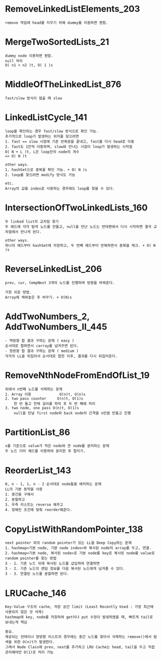 # RemoveLinkedListElements_203
	remove 작업에 head를 지우기 위해 dummy를 이용하면 편함.
	
# MergeTwoSortedLists_21
	dummy node 이용하면 편함.
	null 처리
	O( n1 + n2 )t, O( 1 )s
	
# MiddleOfTheLinkedList_876
	fast/slow 방식이 멈출 때 slow
	
# LinkedListCycle_141
	loop를 확인하는 경우 fast/slow 방식으로 확인 가능.
	추가적으로 loop가 발생하는 위치를 찾으려면
	1. fast == slow 시점에 기존 반복문을 끝내고, fast를 다시 head로 이동
	2. fast도 1칸씩 이동하며, slow와 만나는 시점이 loop가 발생하는 시작점
	O( N + L )t, L은 loop안의 node의 개수
	=> O( N )t
	
	other ways. 
	1. hashSet으로 중복을 확인 가능. + O( N )s
	2. loop를 찾으려면 modify 방식도 가능
	
	etc.
	Array의 값을 index로 사용하는 경우에도 loop를 찾을 수 있다.
	
# IntersectionOfTwoLinkedLists_160
	두 linked list의 교차점 찾기
	두 헤드에 각각 탐색 노드를 만들고, null을 만난 노드는 반대편에서 다시 시작하면 결국 교차점에서 만나게 된다.
	
	other ways.
	하나의 헤드부터 hashSet에 저장하고, 두 번째 헤드부터 반복하면서 중복을 체크. + O( N )s

# ReverseLinkedList_206
	prev, cur, tempNext 3개의 노드를 진행하며 방향을 바꿔준다.

	가장 쉬운 방법.
	Array에 채워놓은 후 바꾸기. + O(N)s
	
# AddTwoNumbers_2, AddTwoNumbers_II_445
	- 역방향 합 결과 구하는 문제 ( easy )
	순서대로 합하면서 carray를 넘겨주면 된다.
	- 정방향 합 결과 구하는 문제 ( medium )
	각각의 LL을 뒤집어서 순서대로 합한 이후, 결과를 다시 뒤집어준다.
	
# RemoveNthNodeFromEndOfList_19	
	뒤에서 n번째 노드를 삭제하는 문제
	1. Array 이용 			O(n)t, O(n)s
	2. two pass counter 	O(n)t, O(1)s
		한 번 돌고 전체 길이를 파악 후 두 번 째에 처리
	3. two node, one pass O(n)t, O(1)s
		null을 만날 first node와 back node의 간격을 n만큼 만들고 진행
		
# PartitionList_86
	x를 기준으로 value가 작은 node와 큰 node를 분리하는 문제
	두 노드 더미 헤드를 이용하여 분리한 후 합치기.
	 
# ReorderList_143
	0, n - 1, 1, n - 2 순서대로 node들을 배치하는 문제
	LL의 기본 동작을 사용
	1. 중간을 구해서
	2. 분할하고
	3. 우측 리스트는 reverse 해주고
	4. 정해진 조건에 맞춰 reorder해준다.

# CopyListWithRandomPointer_138
	next pointer 외의 random pointer가 있는 LL을 Deep Copy하는 문제
	1. hashmap<기본 node, 기본 node index>와 복사된 node의 array를 두고, 연결.
	2. hashmap<기본 node, 복사된 node>로 기본 node를 key로 복사된 node를 value로 random pointer를 찾는 방법
	3 - 1. 기존 노드 뒤에 복사된 노드를 삽입하여 연결하면
	3 - 2. 기존 노드의 랜덤 정보를 다음 복사된 노드에게 넘겨줄 수 있다.
	3 - 3. 연결된 노드를 분할하면 된다.

# LRUCache_146
	Key-Value 구조의 cache, 저장 공간 limit (Least Recently Used : 가장 최근에 사용되지 않은 것 삭제) 
	hashmap에 key, node를 저장하여 get이나 put 수정이 발생하였을 때, 빠르게 tail로 보내는게 핵심

	중요.
	제공되는 컨테이너 양방향 리스트의 경우에는 중간 노드를 찾아서 삭제하는 remove()에서 탐색을 위한 O(n)t가 발생한다.
	그래서 Node Class에 prev, next를 추가하고 LRU Cache는 head, tail을 두고 직접 관리해야만 O(1)로 처리 가능

